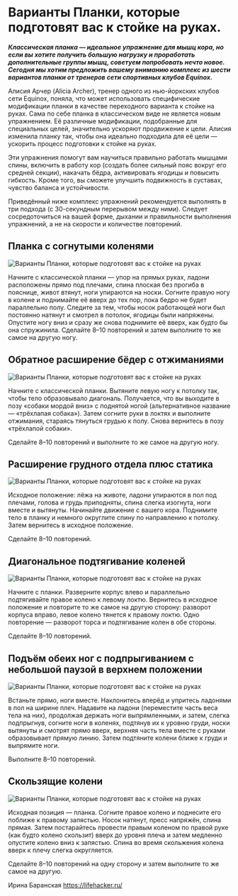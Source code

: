# Варианты Планки, которые подготовят вас к стойке на руках.
_**Классическая планка — идеальное упражнение для мышц кора, но если вы хотите получить большую нагрузку и проработать дополнительные группы мышц, советуем попробовать нечто новое. Сегодня мы хотим предложить вашему вниманию комплекс из шести вариантов планки от тренеров сети спортивных клубов Equinox.**_

Алисия Арчер (Alicia Archer), тренер одного из нью-йоркских клубов сети Equinox, поняла, что может использовать специфические модификации планки в качестве переходного варианта к стойке на руках. Сама по себе планка в классическом виде не является новым упражнением. Её различные модификации, подобранные для специальных целей, значительно ускоряют продвижение к цели. Алисия изменила планку так, чтобы она идеально подходила для её цели — ускорить процесс подготовки к стойке на руках.

Эти упражнения помогут вам научиться правильно работать мышцами спины, включить в работу кор (создать более сильный пояс вокруг его средней секции), накачать бёдра, активировать ягодицы и повысить гибкость. Кроме того, вы сможете улучшить подвижность в суставах, чувство баланса и устойчивости.

Приведённый ниже комплекс упражнений рекомендуется выполнять в три подхода (с 30-секундным перерывом между ними). Следует сосредоточиться на вашей форме, дыхании и правильности выполнения упражнений, а не на скорости и количестве повторений.

## Планка с согнутыми коленями
![Варианты Планки, которые подготовят вас к стойке на руках](/images/Houseworks/Health/planka_vars_001.gif 'Варианты Планки, которые подготовят вас к стойке на руках')

Начните с классической планки — упор на прямых руках, ладони расположены прямо под плечами, спина плоская без прогиба в пояснице, живот втянут, ноги упираются на носки. Согните правую ногу в колене и поднимайте её вверх до тех пор, пока бедро не будет параллельно полу. Следите за тем, чтобы носок работающей ноги был постоянно натянут и смотрел в потолок, ягодицы были напряжены. Опустите ногу вниз и сразу же снова поднимите её вверх, как будто бы она спружинила. Сделайте 8–10 повторений и затем выполните то же самое на другую ногу.

## Обратное расширение бёдер с отжиманиями
![Варианты Планки, которые подготовят вас к стойке на руках](/images/Houseworks/Health/planka_vars_002.gif 'Варианты Планки, которые подготовят вас к стойке на руках')

Начните с классической планки. Вытяните левую ногу к потолку так, чтобы тело образовывало диагональ. Получается, что вы выходите в позу «собаки мордой вниз» с поднятой ногой (альтернативное название — «трёхлапая собака»). Затем согните руки в локтях и выполните отжимания, стараясь тянуться грудью к полу. Снова вернитесь в позу «трёхлапой собаки».

Сделайте 8–10 повторений и выполните то же самое на другую ногу.

## Расширение грудного отдела плюс статика
![Варианты Планки, которые подготовят вас к стойке на руках](/images/Houseworks/Health/planka_vars_003.gif 'Варианты Планки, которые подготовят вас к стойке на руках')

Исходное положение: лёжа на животе, ладони упираются в пол под плечами, голова и грудь приподняты, спина слегка изогнута, ноги вместе и вытянуты. Начинайте движение с вашего кора. Поднимите тело в планку и немного округлите спину по направлению к потолку. Затем вернитесь в исходное положение.

Сделайте 8–10 повторений.

## Диагональное подтягивание коленей
![Варианты Планки, которые подготовят вас к стойке на руках](/images/Houseworks/Health/planka_vars_004.gif 'Варианты Планки, которые подготовят вас к стойке на руках')

Начните с планки. Разверните корпус влево и параллельно подтягивайте правое колено к левому локтю. Вернитесь в исходное положение и повторите то же самое на другую сторону: разворот корпуса вправо, левое колено тянется к правому локтю. Одно повторение — разворот торса и подтягивание колен в обе стороны.

Сделайте 8–10 повторений.

## Подъём обеих ног с подпрыгиванием с небольшой паузой в верхнем положении
![Варианты Планки, которые подготовят вас к стойке на руках](/images/Houseworks/Health/planka_vars_005.gif 'Варианты Планки, которые подготовят вас к стойке на руках')

Встаньте прямо, ноги вместе. Наклонитесь вперёд и упритесь ладонями в пол на ширине плеч. Надавите на ладони (переместите часть веса тела на них), продолжая держать ноги выпрямленными, и затем, слегка подпрыгнув, согните ноги в коленях, подтянув их к уровню груди, носки вытянуты и смотрят прямо вверх, верхняя часть тела вместе с руками образовывает прямую линию. Затем подтяните колени ближе к груди и выпрямите ноги.

Выполните 8–10 повторений.

## Скользящие колени
![Варианты Планки, которые подготовят вас к стойке на руках](/images/Houseworks/Health/planka_vars_006.gif 'Варианты Планки, которые подготовят вас к стойке на руках')

Исходная позиция — планка. Согните правое колено и поднесите его поближе к правому запястью. Носок натянут, пресс напряжён, спина прямая. Затем постарайтесь провести правым коленом по правой руке (как будто колено скользит) вверх до уровня плеча и затем медленно опустите колено вниз к запястью. Спина во время скольжения колена вверх к плечу слегка округляется.

Сделайте 8–10 повторений на одну сторону и затем выполните то же самое на другую.

Ирина Баранская https://lifehacker.ru/
